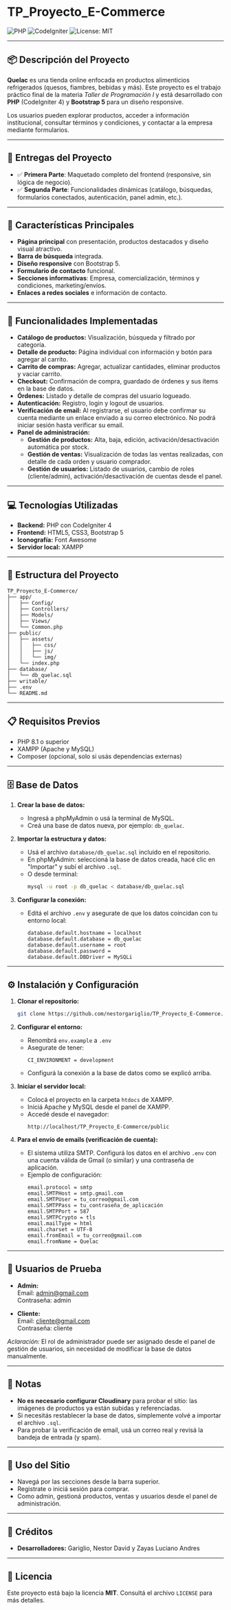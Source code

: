 # TP_Proyecto_E-Commerce

![PHP](https://img.shields.io/badge/php-8.x-blue)
![CodeIgniter](https://img.shields.io/badge/framework-CodeIgniter%204-red)
![License: MIT](https://img.shields.io/badge/license-MIT-green)

---

## 📦 Descripción del Proyecto

**Quelac** es una tienda online enfocada en productos alimenticios refrigerados (quesos, fiambres, bebidas y más). Este proyecto es el trabajo práctico final de la materia _Taller de Programación I_ y está desarrollado con **PHP** (CodeIgniter 4) y **Bootstrap 5** para un diseño responsive.

Los usuarios pueden explorar productos, acceder a información institucional, consultar términos y condiciones, y contactar a la empresa mediante formularios.

---

## 🚧 Entregas del Proyecto

- ✅ **Primera Parte**: Maquetado completo del frontend (responsive, sin lógica de negocio).
- ✅ **Segunda Parte**: Funcionalidades dinámicas (catálogo, búsquedas, formularios conectados, autenticación, panel admin, etc.).

---

## 🌟 Características Principales

- **Página principal** con presentación, productos destacados y diseño visual atractivo.
- **Barra de búsqueda** integrada.
- **Diseño responsive** con Bootstrap 5.
- **Formulario de contacto** funcional.
- **Secciones informativas**: Empresa, comercialización, términos y condiciones, marketing/envíos.
- **Enlaces a redes sociales** e información de contacto.

---

## 🚀 Funcionalidades Implementadas

- **Catálogo de productos:** Visualización, búsqueda y filtrado por categoría.
- **Detalle de producto:** Página individual con información y botón para agregar al carrito.
- **Carrito de compras:** Agregar, actualizar cantidades, eliminar productos y vaciar carrito.
- **Checkout:** Confirmación de compra, guardado de órdenes y sus ítems en la base de datos.
- **Órdenes:** Listado y detalle de compras del usuario logueado.
- **Autenticación:** Registro, login y logout de usuarios.
- **Verificación de email:** Al registrarse, el usuario debe confirmar su cuenta mediante un enlace enviado a su correo electrónico. No podrá iniciar sesión hasta verificar su email.
- **Panel de administración:**
  - **Gestión de productos:** Alta, baja, edición, activación/desactivación automática por stock.
  - **Gestión de ventas:** Visualización de todas las ventas realizadas, con detalle de cada orden y usuario comprador.
  - **Gestión de usuarios:** Listado de usuarios, cambio de roles (cliente/admin), activación/desactivación de cuentas desde el panel.

---

## 💻 Tecnologías Utilizadas

- **Backend:** PHP con CodeIgniter 4
- **Frontend:** HTML5, CSS3, Bootstrap 5
- **Iconografía:** Font Awesome
- **Servidor local:** XAMPP

---

## 📁 Estructura del Proyecto

```
TP_Proyecto_E-Commerce/
├── app/
│   ├── Config/
│   ├── Controllers/
│   ├── Models/
│   ├── Views/
│   └── Common.php
├── public/
│   ├── assets/
│   │   ├── css/
│   │   ├── js/
│   │   └── img/
│   └── index.php
├── database/
│   └── db_quelac.sql
├── writable/
├── .env
└── README.md
```

---

## 📋 Requisitos Previos

- PHP 8.1 o superior
- XAMPP (Apache y MySQL)
- Composer (opcional, solo si usás dependencias externas)

---

## 🗄️ Base de Datos

1. **Crear la base de datos:**

   - Ingresá a phpMyAdmin o usá la terminal de MySQL.
   - Creá una base de datos nueva, por ejemplo: `db_quelac`.

2. **Importar la estructura y datos:**

   - Usá el archivo `database/db_quelac.sql` incluido en el repositorio.
   - En phpMyAdmin: seleccioná la base de datos creada, hacé clic en "Importar" y subí el archivo `.sql`.
   - O desde terminal:
     ```bash
     mysql -u root -p db_quelac < database/db_quelac.sql
     ```

3. **Configurar la conexión:**
   - Editá el archivo `.env` y asegurate de que los datos coincidan con tu entorno local:
     ```env
     database.default.hostname = localhost
     database.default.database = db_quelac
     database.default.username = root
     database.default.password =
     database.default.DBDriver = MySQLi
     ```

---

## ⚙️ Instalación y Configuración

1. **Clonar el repositorio:**

   ```bash
   git clone https://github.com/nestorgariglio/TP_Proyecto_E-Commerce.git
   ```

2. **Configurar el entorno:**

   - Renombrá `env.example` a `.env`
   - Asegurate de tener:
     ```env
     CI_ENVIRONMENT = development
     ```
   - Configurá la conexión a la base de datos como se explicó arriba.

3. **Iniciar el servidor local:**

   - Colocá el proyecto en la carpeta `htdocs` de XAMPP.
   - Iniciá Apache y MySQL desde el panel de XAMPP.
   - Accedé desde el navegador:
     ```
     http://localhost/TP_Proyecto_E-Commerce/public
     ```

4. **Para el envío de emails (verificación de cuenta):**
   - El sistema utiliza SMTP. Configurá los datos en el archivo `.env` con una cuenta válida de Gmail (o similar) y una contraseña de aplicación.
   - Ejemplo de configuración:
     ```env
     email.protocol = smtp
     email.SMTPHost = smtp.gmail.com
     email.SMTPUser = tu_correo@gmail.com
     email.SMTPPass = tu_contraseña_de_aplicación
     email.SMTPPort = 587
     email.SMTPCrypto = tls
     email.mailType = html
     email.charset = UTF-8
     email.fromEmail = tu_correo@gmail.com
     email.fromName = Quelac
     ```

---

## 👤 Usuarios de Prueba

- **Admin:**  
  Email: admin@gmail.com  
  Contraseña: admin

- **Cliente:**  
  Email: cliente@gmail.com  
  Contraseña: cliente

_Aclaración:_ El rol de administrador puede ser asignado desde el panel de gestión de usuarios, sin necesidad de modificar la base de datos manualmente.

---

## 📝 Notas

- **No es necesario configurar Cloudinary** para probar el sitio: las imágenes de productos ya están subidas y referenciadas.
- Si necesitás restablecer la base de datos, simplemente volvé a importar el archivo `.sql`.
- Para probar la verificación de email, usá un correo real y revisá la bandeja de entrada (y spam).

---

## 🚀 Uso del Sitio

- Navegá por las secciones desde la barra superior.
- Registrate o iniciá sesión para comprar.
- Como admin, gestioná productos, ventas y usuarios desde el panel de administración.

---

## 👤 Créditos

- **Desarrolladores:** Gariglio, Nestor David y Zayas Luciano Andres

---

## 📝 Licencia

Este proyecto está bajo la licencia **MIT**. Consultá el archivo `LICENSE` para más detalles.
